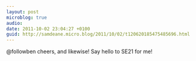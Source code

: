```yaml
---
layout: post
microblog: true
audio: 
date: 2011-10-02 23:04:27 +0100
guid: http://samdeane.micro.blog/2011/10/02/t120620185475485696.html
---
```

@followben cheers, and likewise! Say hello to SE21 for me!
